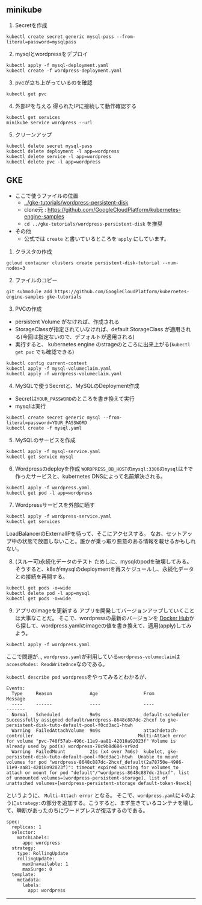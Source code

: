 ## minikube

1. Secretを作成
```
kubectl create secret generic mysql-pass --from-literal=password=mysqlpass
```

2. mysqlとwordpressをデプロイ
```
kubectl apply -f mysql-deployment.yaml
kubectl create -f wordpress-deployment.yaml
```

3. pvcが立ち上がっているのを確認
```
kubectl get pvc
```

4. 外部IPを与える
得られたIPに接続して動作確認する
```
kubectl get services
minikube service wordpress --url
```

5. クリーンアップ
```
kubectl delete secret mysql-pass
kubectl delete deployment -l app=wordpress
kubectl delete service -l app=wordpress
kubectl delete pvc -l app=wordpress
```

## GKE

- ここで使うファイルの位置
  - [../gke-tutorials/wordpress-persistent-disk](../gke-tutorials/wordpress-persistent-disk)
  - clone元 : https://github.com/GoogleCloudPlatform/kubernetes-engine-samples
  - `cd ../gke-tutorials/wordpress-persistent-disk` を推奨
- その他
  - 公式では `create` と書いているところを `apply` にしています。


1. クラスタの作成
```
gcloud container clusters create persistent-disk-tutorial --num-nodes=3
```

2. ファイルのコピー
```
git submodule add https://github.com/GoogleCloudPlatform/kubernetes-engine-samples gke-tutorials
```

3. PVCの作成
- persistent Volume がなければ、作成される
- StorageClassが指定されていなければ、default StorageClass が適用される(今回は指定ないので、デフォルトが適用される)
- 実行すると、 kubernetes engine のstrageのところに出来上がる(`kubectl get pvc` でも確認できる)
```
kubectl config current-context
kubectl apply -f mysql-volumeclaim.yaml
kubectl apply -f wordpress-volumeclaim.yaml
```

4. MySQLで使うSecretと、MySQLのDeployment作成
- Secretは`YOUR_PASSWORD`のところを書き換えて実行
- mysqlは実行
```
kubectl create secret generic mysql --from-literal=password=YOUR_PASSWORD
kubectl create -f mysql.yaml
```

5. MySQLのサービスを作成
```
kubectl apply -f mysql-service.yaml
kubectl get service mysql
```

6. Wordpressのdeployを作成
`WORDPRESS_DB_HOST`の`mysql:3306`の`mysql`は↑で作ったサービスと、kubernetes DNSによって名前解決される。
```
kubectl apply -f wordpress.yaml
kubectl get pod -l app=wordpress
```

7. Wordpressサービスを外部に晒す
```
kubectl apply -f wordpress-service.yaml
kubectl get services
```
LoadBalancerのExternalIPを待って、そこにアクセスする。
なお、セットアップ中の状態で放置しないこと。誰かが乗っ取り悪意のある情報を載せるかもしれない。

8. (スルー可)永続化データのテスト
ためしに、mysqlのpodを破壊してみる。そうすると、k8sがmysqlのdeploymentを再スケジュールし、永続化データとの接続を再開する。

```
kubectl get pods -o=wide
kubectl delete pod -l app=mysql
kubectl get pods -o=wide
```

9. アプリのimageを更新する
アプリを開発してバージョンアップしていくことは大事なことだ。
そこで、wordpressの最新のバージョンを [Docker Hub](https://hub.docker.com/_/wordpress)から探して、wordpress.yamlのimageの値を書き換えて、適用(apply)してみよう。
```
kubectl apply -f wordpress.yaml
```

ここで問題が..,
`wordpress.yaml`が利用している`wordpress-volumeclaim`は`accessModes: ReadWriteOnce`なのである。

`kubectl describe pod wordpress`をやってみるとわかるが、
```
Events:
  Type     Reason              Age                 From                                                          Message
  ----     ------              ----                ----                                                          -------
  Normal   Scheduled           9m9s                default-scheduler                                             Successfully assigned default/wordpress-8648c887dc-2hcxf to gke-persistent-disk-tuto-default-pool-f0cd3ac1-htwh
  Warning  FailedAttachVolume  9m9s                attachdetach-controller                                       Multi-Attach error for volume "pvc-740f57ab-496c-11e9-aa81-42010a92023f" Volume is already used by pod(s) wordpress-78c9b8d684-vr9zd
  Warning  FailedMount         21s (x4 over 7m6s)  kubelet, gke-persistent-disk-tuto-default-pool-f0cd3ac1-htwh  Unable to mount volumes for pod "wordpress-8648c887dc-2hcxf_default(2a78750e-4986-11e9-aa81-42010a92023f)": timeout expired waiting for volumes to attach or mount for pod "default"/"wordpress-8648c887dc-2hcxf". list of unmounted volumes=[wordpress-persistent-storage]. list of unattached volumes=[wordpress-persistent-storage default-token-9swck]
  ```

  というように、  `Multi-Attach error` となる。
  そこで、`wordpress.yaml`に↓のように`strategy:`の部分を追加する。こうすると、まず生きているコンテナを壊して、瞬断があったのちにワードプレスが復活するのである。
  ```
  spec:
    replicas: 1
    selector:
      matchLabels:
        app: wordpress
    strategy:
      type: RollingUpdate
      rollingUpdate:
        maxUnavailable: 1
        maxSurge: 0
    template:
      metadata:
        labels:
          app: wordpress
```












---

